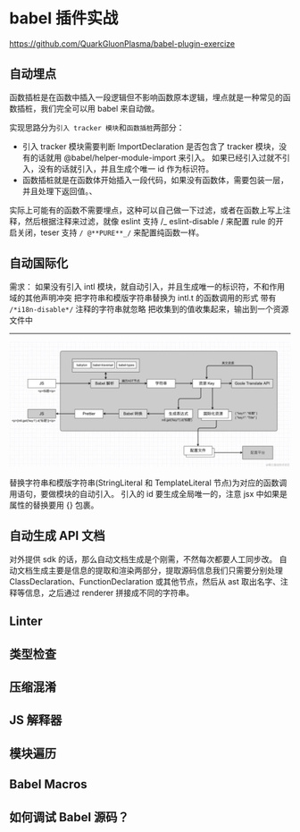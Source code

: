 # babel 插件实战

https://github.com/QuarkGluonPlasma/babel-plugin-exercize

## 自动埋点

函数插桩是在函数中插入一段逻辑但不影响函数原本逻辑，埋点就是一种常见的函数插桩，我们完全可以用 babel 来自动做。

实现思路分为`引入 tracker 模块`和`函数插桩`两部分：

- 引入 tracker 模块需要判断 ImportDeclaration 是否包含了 tracker 模块，没有的话就用 @babel/helper-module-import 来引入。
  如果已经引入过就不引入，没有的话就引入，并且生成个唯一 id 作为标识符。
- 函数插桩就是在函数体开始插入一段代码，如果没有函数体，需要包装一层，并且处理下返回值。、

实际上可能有的函数不需要埋点，这种可以自己做一下过滤，或者在函数上写上注释，然后根据注释来过滤，就像 eslint 支持 /_ eslint-disable / 来配置 rule 的开启关闭，teser 支持 `/ @**PURE**_/` 来配置纯函数一样。

## 自动国际化

需求：
如果没有引入 intl 模块，就自动引入，并且生成唯一的标识符，不和作用域的其他声明冲突
把字符串和模版字符串替换为 intl.t 的函数调用的形式
带有 `/*i18n-disable*/` 注释的字符串就忽略
把收集到的值收集起来，输出到一个资源文件中

---

![滴滴的 di18n](image-25.png)

替换字符串和模版字符串(StringLiteral 和 TemplateLiteral 节点)为对应的函数调用语句，要做模块的自动引入。
引入的 id 要生成全局唯一的，注意 jsx 中如果是属性的替换要用 {} 包裹。

## 自动生成 API 文档

对外提供 sdk 的话，那么自动文档生成是个刚需，不然每次都要人工同步改。
自动文档生成主要是信息的提取和渲染两部分，提取源码信息我们只需要分别处理 ClassDeclaration、FunctionDeclaration 或其他节点，然后从 ast 取出名字、注释等信息，之后通过 renderer 拼接成不同的字符串。

## Linter

## 类型检查

## 压缩混淆

## JS 解释器

## 模块遍历

## Babel Macros

## 如何调试 Babel 源码？
